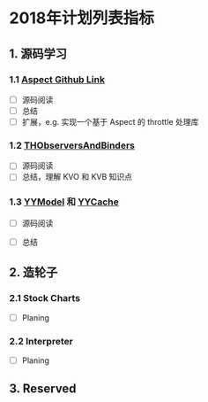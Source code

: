 # 2018年计划列表指标

## 1. 源码学习
### 1.1 [Aspect Github Link](https://github.com/steipete/Aspects) 
* [ ] 源码阅读
* [ ] 总结
* [ ] 扩展，e.g. 实现一个基于 Aspect 的 throttle 处理库

### 1.2 [THObserversAndBinders](https://github.com/th-in-gs/THObserversAndBinders)

* [ ] 源码阅读
* [ ] 总结，理解 KVO 和 KVB 知识点

### 1.3 [YYModel](https://github.com/ibireme/YYModel) 和 [YYCache](https://github.com/ibireme/YYCache)

- [ ] 源码阅读
- [ ] 总结



## 2. 造轮子

### 2.1 Stock Charts

* [ ] Planing

### 2.2 Interpreter  

* [ ] Planing



## 3. Reserved

